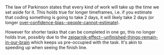 The law of Parkinson states that every kind of work will take up the time we set aside for it. This holds true for longer timeframes, i.e. if you estimate that coding something is going to take 2 days, it will likely take 2 days (or longer [over-confidence-bias--people-cannot-estimate](over-confidence-bias--people-cannot-estimate.md)).

However for shorter tasks that can be completed in one go, this no longer holds true, possibly due to the [zeigarnik-effect--unfinished-things-remain-in-our-brain](zeigarnik-effect--unfinished-things-remain-in-our-brain.md) which keeps us pre-occupied with the task. It's akin to speeding up when seeing the finish line.
